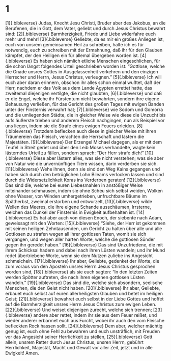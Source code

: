 # 1 
[1]{.bibleverse} Judas, Knecht Jesu Christi, Bruder aber des Jakobus, an die Berufenen, die in Gott, dem Vater, geliebt und durch Jesus Christus bewahrt sind: 
[2]{.bibleverse} Barmherzigkeit, Friede und Liebe widerfahre euch mehr und mehr! 
[3]{.bibleverse} Geliebte, da es mir ein großes Anliegen ist, euch von unsrem gemeinsamen Heil zu schreiben, halte ich es für notwendig, euch zu schreiben mit der Ermahnung, daß ihr für den Glauben kämpfet, der den Heiligen ein für allemal übergeben worden ist. 
[4]{.bibleverse} Es haben sich nämlich etliche Menschen eingeschlichen, für die schon längst folgendes Urteil geschrieben worden ist: “Gottlose, welche die Gnade unsres Gottes in Ausgelassenheit verkehren und den einzigen Herrscher und Herrn, Jesus Christus, verleugnen.” 
[5]{.bibleverse} Ich will euch aber daran erinnern, obschon ihr alles schon einmal wußtet, daß der Herr, nachdem er das Volk aus dem Lande Ägypten errettet hatte, das zweitemal diejenigen vertilgte, die nicht glaubten, 
[6]{.bibleverse} und daß er die Engel, welche ihr Fürstentum nicht bewahrten, sondern ihre eigene Behausung verließen, für das Gericht des großen Tages mit ewigen Banden unter der Finsternis verwahrt hat; 
[7]{.bibleverse} wie Sodom und Gomorra und die umliegenden Städte, die in gleicher Weise wie diese die Unzucht bis aufs äußerste trieben und anderem Fleisch nachgingen, nun als Beispiel vor uns liegen, indem sie die Strafe eines ewigen Feuers erleiden. 
[8]{.bibleverse} Trotzdem beflecken auch diese in gleicher Weise mit ihren Träumereien das Fleisch, verachten die Herrschaft und lästern die Majestäten. 
[9]{.bibleverse} Der Erzengel Michael dagegen, als er mit dem Teufel in Streit geriet und über den Leib Moses verhandelte, wagte kein lästerndes Urteil zu fällen, sondern sprach: “Der Herr strafe dich!” 
[10]{.bibleverse} Diese aber lästern alles, was sie nicht verstehen; was sie aber von Natur wie die unvernünftigen Tiere wissen, darin verderben sie sich. 
[11]{.bibleverse} Wehe ihnen, denn sie sind den Weg Kains gegangen und haben sich durch den betrüglichen Lohn Bileams verlocken lassen und sind durch die Widersetzlichkeit Koras ins Verderben geraten! 
[12]{.bibleverse} Das sind die, welche bei euren Liebesmahlen in anstößiger Weise miteinander schmausen, indem sie ohne Scheu sich selbst weiden, Wolken ohne Wasser, von Winden umhergetrieben, unfruchtbare Bäume im Spätherbst, zweimal erstorben und entwurzelt, 
[13]{.bibleverse} wilde Wellen des Meeres, die ihre eigene Schande ausschäumen, Irrsterne, welchen das Dunkel der Finsternis in Ewigkeit aufbehalten ist. 
[14]{.bibleverse} Es hat aber auch von diesen Enoch, der siebente nach Adam, geweissagt mit den Worten: 
[15]{.bibleverse} “Siehe, der Herr ist gekommen mit seinen heiligen Zehntausenden, um Gericht zu halten über alle und alle Gottlosen zu strafen wegen all ihrer gottlosen Taten, womit sie sich vergangen, und wegen aller harten Worte, welche die gottlosen Sünder gegen ihn geredet haben.” 
[16]{.bibleverse} Das sind Unzufriedene, die mit ihrem Schicksal hadern und dabei nach ihren Lüsten wandeln; und ihr Mund redet übertriebene Worte, wenn sie dem Nutzen zuliebe ins Angesicht schmeicheln. 
[17]{.bibleverse} Ihr aber, Geliebte, gedenket der Worte, die zum voraus von den Aposteln unsres Herrn Jesus Christus gesprochen worden sind, 
[18]{.bibleverse} als sie euch sagten: “In den letzten Zeiten werden Spötter auftreten, die nach ihren eigenen gottlosen Lüsten wandeln.” 
[19]{.bibleverse} Das sind die, welche sich absondern, seelische Menschen, die den Geist nicht haben. 
[20]{.bibleverse} Ihr aber, Geliebte, erbauet euch selbst auf euren allerheiligsten Glauben und betet im heiligen Geist; 
[21]{.bibleverse} bewahret euch selbst in der Liebe Gottes und hoffet auf die Barmherzigkeit unsres Herrn Jesus Christus zum ewigen Leben. 
[22]{.bibleverse} Und weiset diejenigen zurecht, welche sich trennen; 
[23]{.bibleverse} andere aber rettet, indem ihr sie aus dem Feuer reißet, und wieder anderer erbarmet euch aus Furcht, wobei ihr auch den vom Fleische befleckten Rock hassen sollt. 
[24]{.bibleverse} Dem aber, welcher mächtig genug ist, euch ohne Fehl zu bewahren und euch unsträflich, mit Freuden vor das Angesicht seiner Herrlichkeit zu stellen, 
[25]{.bibleverse} Gott allein, unsrem Retter durch Jesus Christus, unsren Herrn, gebührt Herrlichkeit, Majestät, Macht und Gewalt vor aller Zeit, jetzt und in alle Ewigkeit! Amen. 